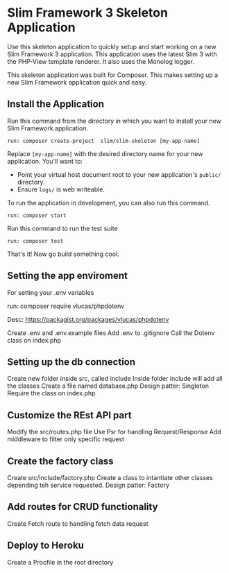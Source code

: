 # Slim Framework 3 Skeleton Application

Use this skeleton application to quickly setup and start working on a new Slim Framework 3 application. This application uses the latest Slim 3 with the PHP-View template renderer. It also uses the Monolog logger.

This skeleton application was built for Composer. This makes setting up a new Slim Framework application quick and easy.

## Install the Application

Run this command from the directory in which you want to install your new Slim Framework application.

    run: composer create-project  slim/slim-skeleton [my-app-name]

Replace `[my-app-name]` with the desired directory name for your new application. You'll want to:

* Point your virtual host document root to your new application's `public/` directory.
* Ensure `logs/` is web writeable.

To run the application in development, you can also run this command. 

	run: composer start

Run this command to run the test suite

	run: composer test

That's it! Now go build something cool.

## Setting the app enviroment

For setting your .env variables

run: composer require vlucas/phpdotenv

Desc: https://packagist.org/packages/vlucas/phpdotenv

Create .env and .env.example files
Add .env to .gitignore
Call the Dotenv class on index.php

## Setting up the db connection

Create new folder inside src, called include
Inside folder include will add all the classes
Create a file named database.php
Design patter: Singleton
Require the class on index.php

## Customize the REst API part

Modify the src/routes.php file
Use Psr for handling Request/Response
Add middleware to filter only specific request

## Create the factory class

Create src/include/factory.php
Create a class to intantiate other classes depending teh service requested.
Design patter: Factory

## Add routes for CRUD functionality

Create Fetch route to handling fetch data request

 
## Deploy to Heroku

Create a Procfile in the root directory
